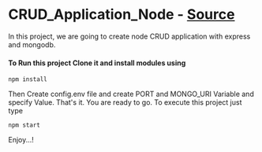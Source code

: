 # CRUD_Application_Node - [Source](https://github.com/akashyap2013/CRUD_Application_Node)

In this project, we are going to create node CRUD application with express and mongodb.

#### To Run this project Clone it and install modules using

```
npm install
```

Then Create config.env file and create PORT and MONGO_URI Variable and specify Value.
That's it. You are ready to go. To execute this project just type

```
npm start
```

Enjoy...!

